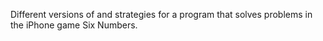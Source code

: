Different versions of and strategies for a program that solves problems in the iPhone game Six Numbers.
